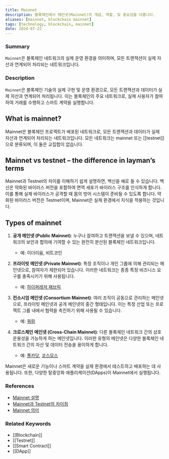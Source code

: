 ```yaml
---
title: Mainnet
description: 블록체인에서 메인넷(Mainnet)의 개념, 역할, 및 중요성을 다룹니다.
aliases: [mainnet, blockchain mainnet]
tags: [technology, blockchain, mainnet]
date: 2024-07-22
---
```

### Summary

`Mainnet`은 블록체인 네트워크의 실제 운영 환경을 의미하며, 모든 트랜잭션이 실제 자산과 연계되어 처리되는 네트워크입니다.

### Description

`Mainnet`은 블록체인 기술의 실제 구현 및 운영 환경으로, 모든 트랜잭션과 데이터가 실제 자산과 연계되어 처리됩니다. 이는 블록체인의 주요 네트워크로, 실제 사용자가 참여하여 거래를 수행하고 스마트 계약을 실행합니다.

## What is mainnet?

Mainnet은 블록체인 프로젝트가 배포된 네트워크로, 모든 트랜잭션과 데이터가 실제 자산과 연계되어 처리되는 네트워크입니다. 모든 네트워크는 mainnet 또는 [[testnet]]으로 분류되며, 이 둘은 교집합이 없습니다.

## Mainnet vs testnet – the difference in layman’s terms

Mainnet과 Testnet의 차이를 이해하기 쉽게 설명하면, 백신을 예로 들 수 있습니다. 백신은 약화된 바이러스 버전을 포함하여 면역 세포가 바이러스 구조를 인식하게 합니다. 이를 통해 실제 바이러스가 공격할 때 몸의 방어 시스템이 준비될 수 있도록 합니다. 약화된 바이러스 버전은 Testnet이며, Mainnet은 실제 환경에서 지식을 적용하는 것입니다.

## Types of mainnet

1. **공개 메인넷 (Public Mainnet)**: 누구나 참여하고 트랜잭션을 보낼 수 있으며, 네트워크의 보안과 합의에 기여할 수 있는 완전히 분산된 블록체인 네트워크입니다.

   - 예: 이더리움, 비트코인

2. **프라이빗 메인넷 (Private Mainnet)**: 특정 조직이나 개인 그룹에 의해 관리되는 메인넷으로, 참여자가 제한되어 있습니다. 이러한 네트워크는 종종 특정 비즈니스 요구를 충족시키기 위해 사용됩니다.

   - 예: [하이퍼레저 패브릭](https://hyperledger-fabric.readthedocs.io/ko/latest/whatis.html)

3. **컨소시엄 메인넷 (Consortium Mainnet)**: 여러 조직이 공동으로 관리하는 메인넷으로, 프라이빗 메인넷과 공개 메인넷의 중간 형태입니다. 이는 특정 산업 또는 프로젝트 그룹 내에서 협력을 촉진하기 위해 사용될 수 있습니다.

   - 예: [쿼럼](https://wiki1.kr/index.php/%EC%BF%BC%EB%9F%BC_%ED%94%8C%EB%9E%AB%ED%8F%BC)

4. **크로스체인 메인넷 (Cross-Chain Mainnet)**: 다른 블록체인 네트워크 간의 상호 운용성을 가능하게 하는 메인넷입니다. 이러한 유형의 메인넷은 다양한 블록체인 네트워크 간의 자산 및 데이터 전송을 용이하게 합니다.
   - 예: [폴카닷](https://assets.polkadot.network/Polkadot-lightpaper_ko.pdf), [코스모스](https://wiki1.kr/index.php/%EC%BD%94%EC%8A%A4%EB%AA%A8%EC%8A%A4%EC%BD%94%EC%9D%B8)

Mainnet은 새로운 기능이나 스마트 계약을 실제 환경에서 테스트하고 배포하는 데 사용됩니다. 또한, 다양한 탈중앙화 애플리케이션(DApps)이 Mainnet에서 실행됩니다.

### References

- [Mainnet 설명](https://www.investopedia.com/terms/m/mainnet.asp)
- [Mainnet과 Testnet의 차이점](https://ethereum.org/en/developers/docs/networks/)
- [Mainnet 의미](https://metaschool.so/articles/mainnet-meaning/)

### Related Keywords

- [[Blockchain]]
- [[Testnet]]
- [[Smart Contract]]
- [[DApp]]
